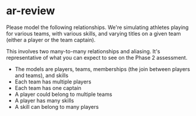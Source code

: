 ar-review
=========
Please model the following relationships. We're simulating athletes playing for various teams, with various skills, and varying titles on a given team (either a player or the team captain).

This involves two many-to-many relationships and aliasing. It's representative of what you can expect to see on the Phase 2 assessment. 

+ The models are players, teams, memberships (the join between players and teams), and skills
+ Each team has multiple players
+ Each team has one captain 
+ A player could belong to multiple teams
+ A player has many skills
+ A skill can belong to many players